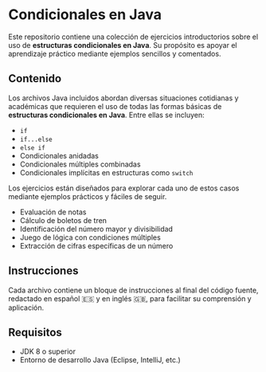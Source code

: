 # Condicionales en Java

Este repositorio contiene una colección de ejercicios introductorios sobre el uso de **estructuras condicionales en Java**. Su propósito es apoyar el aprendizaje práctico mediante ejemplos sencillos y comentados.

## Contenido

Los archivos Java incluidos abordan diversas situaciones cotidianas y académicas que requieren el uso de todas las formas básicas de **estructuras condicionales en Java**. Entre ellas se incluyen:

- `if`
- `if...else`
- `else if`
- Condicionales anidadas
- Condicionales múltiples combinadas
- Condicionales implícitas en estructuras como `switch`

Los ejercicios están diseñados para explorar cada uno de estos casos mediante ejemplos prácticos y fáciles de seguir.

- Evaluación de notas  
- Cálculo de boletos de tren  
- Identificación del número mayor y divisibilidad  
- Juego de lógica con condiciones múltiples  
- Extracción de cifras específicas de un número  

## Instrucciones

Cada archivo contiene un bloque de instrucciones al final del código fuente, redactado en español 🇪🇸 y en inglés 🇬🇧, para facilitar su comprensión y aplicación.

## Requisitos

- JDK 8 o superior  
- Entorno de desarrollo Java (Eclipse, IntelliJ, etc.)
